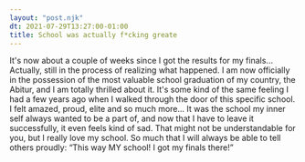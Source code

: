 ```yaml
---
layout: "post.njk"
dt: 2021-07-29T13:27:00-01:00
title: School was actually f*cking greate
---
```


It's now about a couple of weeks since I got the results for my finals... Actually, still in the process of realizing what happened.
I am now officially in the possession of the most valuable school graduation of my country, the Abitur, and I am totally thrilled about it.
It's some kind of the same feeling I had a few years ago when I walked through the door of this specific school. I felt amazed, proud, elite and so much more... It was the school my inner self always wanted to be a part of, and now that I have to leave it successfully, it even feels kind of sad. That might not be understandable for you, but I really love my school. So much that I will always be able to tell others proudly: “This way MY school! I got my finals there!”